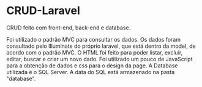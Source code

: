 # CRUD-Laravel
CRUD feito com front-end, back-end e database.

Foi utilizado o padrão MVC para consultar os dados. Os dados foram consultado pelo Illuminate do próprio laravel, que está dentro da model, de acordo com o padrão MVC.
O HTML foi feito para poder listar, excluir, editar, buscar e criar um novo dado. Foi utilizado um pouco de JavaScript para a obtenção de dados e css para o design da page.
A Database utilizada é o SQL Server. A data do SQL está armazenado na pasta "database".
